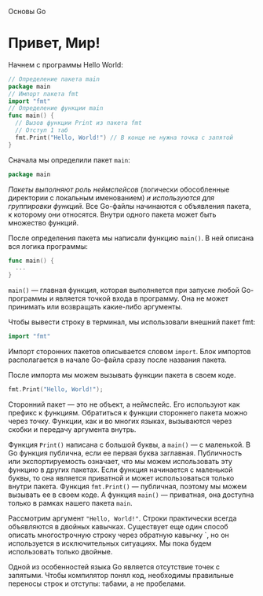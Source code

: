 Основы Go

# Привет, Мир!

Начнем с программы Hello World:

```go
// Определение пакета main
package main
// Импорт пакета fmt
import "fmt"
// Определение функции main
func main() {
  // Вызов функции Print из пакета fmt
  // Отступ 1 таб
  fmt.Print("Hello, World!") // В конце не нужна точка с запятой
}
```

Сначала мы определили пакет `main`:

```go
package main
```

_Пакеты выполняют роль неймспейсов_ (логически обособленные директории с локальным именованием) _и используются для группировки функций_. Все Go-файлы начинаются с объявления пакета, к которому они относятся. Внутри одного пакета может быть множество функций.

После определения пакета мы написали функцию `main()`. В ней описана вся логика программы:

```go
func main() {
  ...
}
```

`main()` — главная функция, которая выполняется при запуске любой Go-программы и является точкой входа в программу. Она не может принимать или возвращать какие-либо аргументы.

Чтобы вывести строку в терминал, мы использовали внешний пакет fmt:

```go
import "fmt"
```

Импорт сторонних пакетов описывается словом `import`. Блок импортов располагается в начале Go-файла сразу после названия пакета.

После импорта мы можем вызывать функции пакета в своем коде.

```go
fmt.Print("Hello, World!");
```

Сторонний пакет — это не объект, а неймспейс. Его используют как префикс к функциям. Обратиться к функции стороннего пакета можно через точку. Функции, как и во многих языках, вызываются через скобки и передачу аргумента внутрь.

Функция `Print()` написана с большой буквы, а `main()` — с маленькой. В Go функция публична, если ее первая буква заглавная. Публичность или экспортируемость означает, что мы можем использовать эту функцию в других пакетах. Если функция начинается с маленькой буквы, то она является приватной и может использоваться только внутри пакета. Функция `fmt.Print()` — публичная, поэтому мы можем вызывать ее в своем коде. А функция `main()` — приватная, она доступна только в рамках нашего пакета `main`.

Рассмотрим аргумент `"Hello, World!"`. Строки практически всегда объявляются в двойных кавычках. Существует еще один способ описать многострочную строку через обратную кавычку `, но он используется в исключительных ситуациях. Мы пока будем использовать только двойные.

Одной из особенностей языка Go является отсутствие точек с запятыми. Чтобы компилятор понял код, необходимы правильные переносы строк и отступы: табами, а не пробелами.

